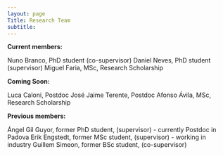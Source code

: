 ```yaml
---
layout: page
Title: Research Team
subtitle:
---
```


**Current members:**

Nuno Branco, PhD student (co-supervisor)
Daniel Neves, PhD student (supervisor)
Miguel Faria, MSc, Research Scholarship

**Coming Soon:**

Luca Caloni, Postdoc
José Jaime Terente, Postdoc
Afonso Ávila, MSc, Research Scholarship

**Previous members:**

Ángel Gil Guyor, former PhD student, (supervisor) - currently Postdoc in Padova
Erik Engstedt, former MSc student, (supervisor) - working in industry
Guillem Simeon, former BSc student, (co-supervisor)



